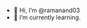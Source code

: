 - 👋 Hi, I’m @ramanand03
- 🌱 I’m currently learning.


<!---
ramanand03/ramanand03 is a ✨ special ✨ repository because its `README.md` (this file) appears on your GitHub profile.
You can click the Preview link to take a look at your changes.
--->
